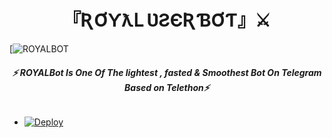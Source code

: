 <h1 align="center">
<b> 『ƦƠƳƛԼ ƲƧЄƦƁƠƬ』⚔️ </b>
</h1>

[![ROYALBOT](https://te.legra.ph/file/a46f36d88126d2ef5a9db.jpg)

<h6 align="center">
  <b>⚡ ROYALBot Is One Of The lightest , fasted & Smoothest Bot On Telegram Based on Telethon⚡</b>
</h6>

- [![Deploy](https://te.legra.ph/file/ae75fa2fa5162df47264d.jpg)](https://heroku.com/deploy/)

